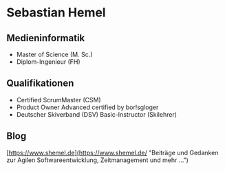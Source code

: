 Sebastian Hemel
======================
 
Medieninformatik 
----------------------
* Master of Science (M. Sc.)
* Diplom-Ingenieur (FH)

Qualifikationen 
----------------------
* Certified ScrumMaster (CSM)
* Product Owner Advanced certified by bor!sgloger
* Deutscher Skiverband (DSV) Basic-Instructor (Skilehrer)

Blog
----------------------
[https://www.shemel.de](https://www.shemel.de/ "Beiträge und Gedanken zur Agilen Softwareentwicklung, Zeitmanagement und mehr ...")

